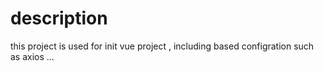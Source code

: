 # description

this project is used for init vue project , including based configration such as axios ...
